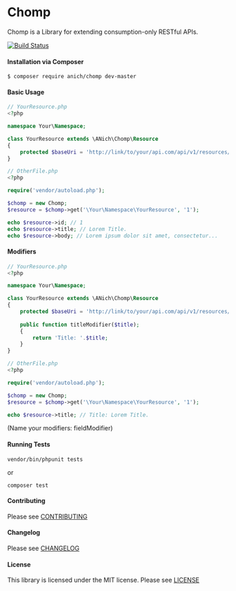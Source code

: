 Chomp
================
Chomp is a Library for extending consumption-only RESTful APIs.

[![Build Status](https://travis-ci.org/ANich/chomp.svg)](https://travis-ci.org/ANich/chomp)

#### Installation via Composer
``` 
$ composer require anich/chomp dev-master
```

#### Basic Usage
```php
// YourResource.php
<?php

namespace Your\Namespace;

class YourResource extends \ANich\Chomp\Resource
{
    protected $baseUri = 'http://link/to/your/api.com/api/v1/resources/';
}

// OtherFile.php
<?php

require('vendor/autoload.php');

$chomp = new Chomp;
$resource = $chomp->get('\Your\Namespace\YourResource', '1');

echo $resource->id; // 1
echo $resource->title; // Lorem Title.
echo $resource->body; // Lorem ipsum dolor sit amet, consectetur...
```

#### Modifiers
```php
// YourResource.php
<?php

namespace Your\Namespace;

class YourResource extends \ANich\Chomp\Resource
{
    protected $baseUri = 'http://link/to/your/api.com/api/v1/resources/';
    
    public function titleModifier($title);
    {
    	return 'Title: '.$title;
	}
}

// OtherFile.php
<?php

require('vendor/autoload.php');

$chomp = new Chomp;
$resource = $chomp->get('\Your\Namespace\YourResource', '1');

echo $resource->title; // Title: Lorem Title.
```
(Name your modifiers: fieldModifier)


#### Running Tests
``` 
vendor/bin/phpunit tests
```
or 
```
composer test
```

#### Contributing
Please see [CONTRIBUTING](CONTRIBUTING.md)

#### Changelog
Please see [CHANGELOG](CHANGELOG.md)

#### License
This library is licensed under the MIT license. Please see [LICENSE](LICENSE.md)
